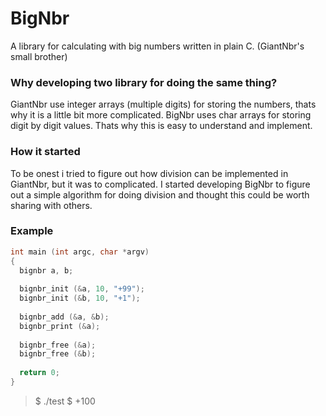 # BigNbr
A library for calculating with big numbers written in plain C. (GiantNbr's small brother)

### Why developing two library for doing the same thing?
GiantNbr use integer arrays (multiple digits) for storing the numbers, thats why it is a little bit more complicated. BigNbr uses char arrays for storing digit by digit values. Thats why this is easy to understand and implement.

### How it started
To be onest i tried to figure out how division can be implemented in GiantNbr, but it was to complicated. I started developing BigNbr to figure out a simple algorithm for doing division and thought this could be worth sharing with others.

### Example

```C
int main (int argc, char *argv)
{
  bignbr a, b;
  
  bignbr_init (&a, 10, "+99");
  bignbr_init (&b, 10, "+1");
  
  bignbr_add (&a, &b);
  bignbr_print (&a);
  
  bignbr_free (&a);
  bignbr_free (&b);
  
  return 0;
}
```
> $ ./test
> $ +100
